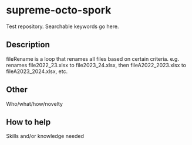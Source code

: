 # supreme-octo-spork
Test repository. Searchable keywords go here.

## Description
fileRename is a loop that renames all files based on certain criteria.
e.g. renames file2022_23.xlsx to file2023_24.xlsx, then fileA2022_2023.xlsx to fileA2023_2024.xlsx, etc. 

## Other 
Who/what/how/novelty

## How to help
Skills and/or knowledge needed
